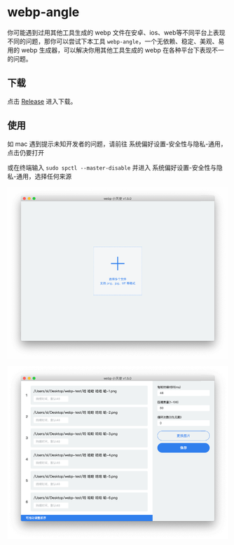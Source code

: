 # webp-angle

你可能遇到过用其他工具生成的 webp 文件在安卓、ios、web等不同平台上表现不同的问题，那你可以尝试下本工具 `webp-angle`，一个无依赖、稳定、美观、易用的 webp 生成器，可以解决你用其他工具生成的 webp 在各种平台下表现不一的问题。

## 下载

点击 [Release](https://github.com/nervouself/webp-angle/releases) 进入下载。

## 使用

如 mac 遇到提示未知开发者的问题，请前往 系统偏好设置-安全性与隐私-通用，点击仍要打开

或在终端输入 `sudo spctl --master-disable` 并进入 系统偏好设置-安全性与隐私-通用，选择任何来源

<p align="center">
    <img width="700" src="assets/1.png" alt="">
</p>

<p align="center">
    <img width="700" src="assets/2.png" alt="">
</p>

